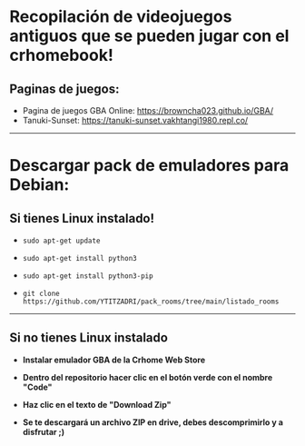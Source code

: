 # **Recopilación de videojuegos antiguos que se pueden jugar con el crhomebook!**


## **Paginas de juegos:**
* Pagina de juegos GBA Online: https://browncha023.github.io/GBA/
* Tanuki-Sunset: https://tanuki-sunset.vakhtangi1980.repl.co/

---

# **Descargar pack de emuladores para Debian:**

## Si tienes Linux instalado!

* `sudo apt-get update`

* `sudo apt-get install python3`

* `sudo apt-get install python3-pip`

* `git clone https://github.com/YTITZADRI/pack_rooms/tree/main/listado_rooms`

---

## Si no tienes Linux instalado

* **Instalar emulador GBA de la Crhome Web Store**

* **Dentro del repositorio hacer clic en el botón verde con el nombre "Code"**

* **Haz clic en el texto de "Download Zip"**

* **Se te descargará un archivo ZIP en drive, debes descomprimirlo y a disfrutar ;)**
